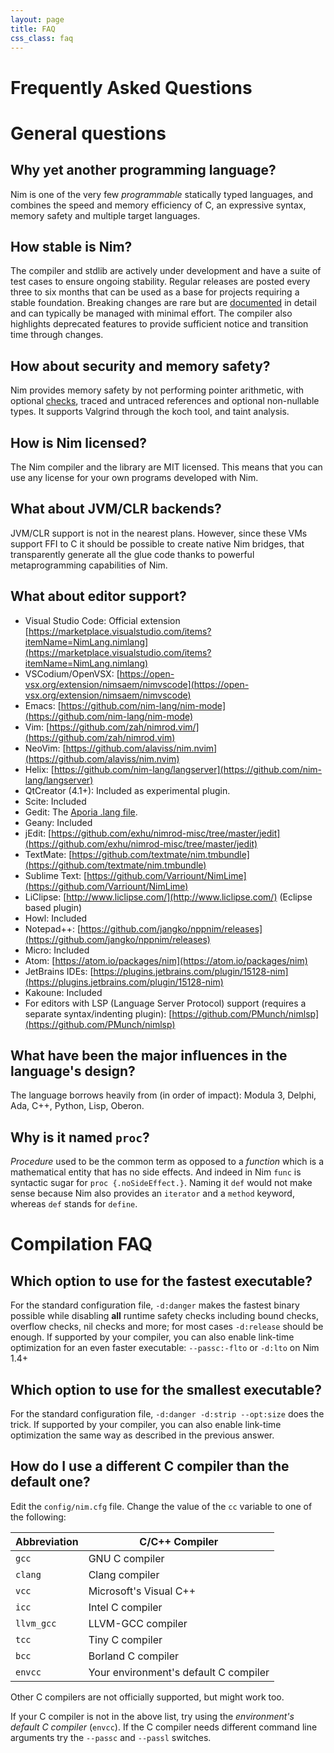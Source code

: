 ```yaml
---
layout: page
title: FAQ
css_class: faq
---
```


<h1 class="text-centered page-title main-heading">Frequently Asked Questions</h1>

# General questions

## Why yet another programming language?

Nim is one of the very few _programmable_ statically typed languages, and
combines the speed and memory efficiency of C, an expressive syntax,
memory safety and multiple target languages.

## How stable is Nim?

The compiler and stdlib are actively under development and have a suite of test
cases to ensure ongoing stability. Regular releases are posted every three to
six months that can be used as a base for projects requiring a stable foundation.
Breaking changes are rare but are [documented](https://nim-lang.org/blog/2018/03/01/version-0180-released.html)
in detail and can typically be managed with minimal effort. The compiler also
highlights deprecated features to provide sufficient notice and transition time
through changes.


## How about security and memory safety?

Nim provides memory safety by not performing pointer arithmetic, with
optional [checks](https://nim-lang.org/docs/manual.html#pragmas-compilation-option-pragmas), traced and untraced references and optional non-nullable types.
It supports Valgrind through the koch tool, and taint analysis.

## How is Nim licensed?

The Nim compiler and the library are MIT licensed.
This means that you can use any license for your own programs developed with
Nim.

## What about JVM/CLR backends?

JVM/CLR support is not in the nearest plans. However, since these VMs support FFI to C
it should be possible to create native Nim bridges, that transparently generate all the
glue code thanks to powerful metaprogramming capabilities of Nim.

## What about editor support?

- Visual Studio Code: Official extension [https://marketplace.visualstudio.com/items?itemName=NimLang.nimlang](https://marketplace.visualstudio.com/items?itemName=NimLang.nimlang)
- VSCodium/OpenVSX: [https://open-vsx.org/extension/nimsaem/nimvscode](https://open-vsx.org/extension/nimsaem/nimvscode)
- Emacs: [https://github.com/nim-lang/nim-mode](https://github.com/nim-lang/nim-mode)
- Vim: [https://github.com/zah/nimrod.vim/](https://github.com/zah/nimrod.vim)
- NeoVim: [https://github.com/alaviss/nim.nvim](https://github.com/alaviss/nim.nvim)
- Helix: [https://github.com/nim-lang/langserver](https://github.com/nim-lang/langserver)
- QtCreator (4.1+): Included as experimental plugin.
- Scite: Included
- Gedit: The [Aporia .lang file](https://github.com/nim-lang/Aporia/blob/master/share/gtksourceview-2.0/language-specs/nim.lang).
- Geany: Included
- jEdit: [https://github.com/exhu/nimrod-misc/tree/master/jedit](https://github.com/exhu/nimrod-misc/tree/master/jedit)
- TextMate: [https://github.com/textmate/nim.tmbundle](https://github.com/textmate/nim.tmbundle)
- Sublime Text: [https://github.com/Varriount/NimLime](https://github.com/Varriount/NimLime)
- LiClipse: [http://www.liclipse.com/](http://www.liclipse.com/) (Eclipse based plugin)
- Howl: Included
- Notepad++: [https://github.com/jangko/nppnim/releases](https://github.com/jangko/nppnim/releases)
- Micro: Included
- Atom: [https://atom.io/packages/nim](https://atom.io/packages/nim)
- JetBrains IDEs: [https://plugins.jetbrains.com/plugin/15128-nim](https://plugins.jetbrains.com/plugin/15128-nim)
- Kakoune: Included
- For editors with LSP (Language Server Protocol) support (requires a separate syntax/indenting plugin): [https://github.com/PMunch/nimlsp](https://github.com/PMunch/nimlsp)

## What have been the major influences in the language's design?

The language borrows heavily from (in order of impact): Modula 3, Delphi,
Ada, C++, Python, Lisp, Oberon.

## Why is it named ``proc``?

*Procedure* used to be the common term as opposed to a *function* which is a
mathematical entity that has no side effects. And indeed in Nim ``func``
is syntactic sugar for ``proc {.noSideEffect.}``. Naming it ``def`` would not
make sense because Nim also provides an ``iterator`` and a ``method`` keyword,
whereas ``def`` stands for ``define``.


# Compilation FAQ

## Which option to use for the fastest executable?

For the standard configuration file, ``-d:danger`` makes the fastest binary possible
while disabling **all** runtime safety checks including bound checks, overflow checks, 
nil checks and more; for most cases ``-d:release`` should
be enough. If supported by your compiler, you can also enable link-time optimization 
for an even faster executable: ``--passc:-flto`` or ``-d:lto`` on Nim 1.4+

## Which option to use for the smallest executable?

For the standard configuration file, ``-d:danger -d:strip --opt:size`` does the trick.
If supported by your compiler, you can also enable link-time optimization
the same way as described in the previous answer.

## How do I use a different C compiler than the default one?

Edit the ``config/nim.cfg`` file.
Change the value of the ``cc`` variable to one of the following:

| Abbreviation | C/C++ Compiler                          |
| ---------------- | --------------------------------------------|
|``gcc``           | GNU C compiler                              |
|``clang``         | Clang compiler                              |
|``vcc``           | Microsoft's Visual C++                      |
|``icc``           | Intel C compiler                            |
|``llvm_gcc``      | LLVM-GCC compiler                           |
|``tcc``           | Tiny C compiler                             |
|``bcc``           | Borland C compiler                          |
|``envcc``         | Your environment's default C compiler       |


Other C compilers are not officially supported, but might work too.

If your C compiler is not in the above list, try using the
*environment's default C compiler* (``envcc``). If the C compiler needs
different command line arguments try the ``--passc`` and ``--passl`` switches.
